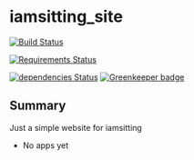 # iamsitting_site

[![Build Status](https://travis-ci.org/iamsitting/iamsitting_site.svg?branch=master)](https://travis-ci.org/iamsitting/iamsitting_site)

[![Requirements Status](https://requires.io/github/iamsitting/iamsitting_site/requirements.svg?branch=master)](https://requires.io/github/iamsitting/iamsitting_site/requirements/?branch=master)

[![dependencies Status](https://david-dm.org/iamsitting/iamsitting_site/status.svg)](https://david-dm.org/iamsitting/iamsitting_site) [![Greenkeeper badge](https://badges.greenkeeper.io/iamsitting/iamsitting_site.svg)](https://greenkeeper.io/)

## Summary

Just a simple website for iamsitting
* No apps yet

